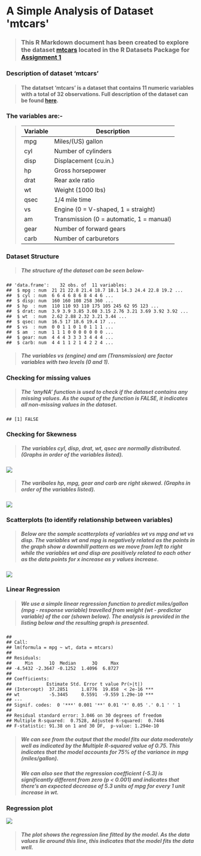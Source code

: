 # A Simple Analysis of Dataset 'mtcars'

> ### This R Markdown document has been created to explore the dataset [mtcars](https://stat.ethz.ch/R-manual/R-devel/library/datasets/html/00Index.html) located in the R Datasets Package for [Assignment 1](https://stat545.stat.ubc.ca/evaluation/hw01/hw01/)

### **Description of dataset ‘mtcars’**

> #### The datatset **‘mtcars’** is a dataset that contains 11 numeric variables with a total of 32 observations. Full description of the dataset can be found [here](https://stat.ethz.ch/R-manual/R-devel/library/datasets/html/mtcars.html).

### **The variables are:-**

> <table>
> <thead>
> <tr class="header">
> <th>Variable</th>
> <th>Description</th>
> </tr>
> </thead>
> <tbody>
> <tr class="odd">
> <td>mpg</td>
> <td>Miles/(US) gallon</td>
> </tr>
> <tr class="even">
> <td>cyl</td>
> <td>Number of cylinders</td>
> </tr>
> <tr class="odd">
> <td>disp</td>
> <td>Displacement (cu.in.)</td>
> </tr>
> <tr class="even">
> <td>hp</td>
> <td>Gross horsepower</td>
> </tr>
> <tr class="odd">
> <td>drat</td>
> <td>Rear axle ratio</td>
> </tr>
> <tr class="even">
> <td>wt</td>
> <td>Weight (1000 lbs)</td>
> </tr>
> <tr class="odd">
> <td>qsec</td>
> <td>1/4 mile time</td>
> </tr>
> <tr class="even">
> <td>vs</td>
> <td>Engine (0 = V-shaped, 1 = straight)</td>
> </tr>
> <tr class="odd">
> <td>am</td>
> <td>Transmission (0 = automatic, 1 = manual)</td>
> </tr>
> <tr class="even">
> <td>gear</td>
> <td>Number of forward gears</td>
> </tr>
> <tr class="odd">
> <td>carb</td>
> <td>Number of carburetors</td>
> </tr>
> </tbody>
> </table>
>
### **Dataset Structure**

> ##### The **structure** of the dataset can be seen below-

    ## 'data.frame':    32 obs. of  11 variables:
    ##  $ mpg : num  21 21 22.8 21.4 18.7 18.1 14.3 24.4 22.8 19.2 ...
    ##  $ cyl : num  6 6 4 6 8 6 8 4 4 6 ...
    ##  $ disp: num  160 160 108 258 360 ...
    ##  $ hp  : num  110 110 93 110 175 105 245 62 95 123 ...
    ##  $ drat: num  3.9 3.9 3.85 3.08 3.15 2.76 3.21 3.69 3.92 3.92 ...
    ##  $ wt  : num  2.62 2.88 2.32 3.21 3.44 ...
    ##  $ qsec: num  16.5 17 18.6 19.4 17 ...
    ##  $ vs  : num  0 0 1 1 0 1 0 1 1 1 ...
    ##  $ am  : num  1 1 1 0 0 0 0 0 0 0 ...
    ##  $ gear: num  4 4 4 3 3 3 3 4 4 4 ...
    ##  $ carb: num  4 4 1 1 2 1 4 2 2 4 ...

> ##### The variables **vs** (engine) and **am** (Transmission) are factor variables with two levels (0 and 1).

### **Checking for missing values**

> ##### The **‘anyNA’** function is used to check if the dataset contains any missing values. As the ouput of the function is **FALSE**, it indicates all non-missing values in the dataset.

    ## [1] FALSE

### **Checking for Skewness**

> ##### The variables **cyl, disp, drat, wt, qsec** are **normally distributed**. (Graphs in order of the variables listed).

![](hw01_dataset_mtcars_md_files/figure-markdown_strict/unnamed-chunk-2-1.png)

> ##### The varibales **hp, mpg, gear** and **carb** are **right skewed**. (Graphs in order of the variables listed).

![](hw01_dataset_mtcars_md_files/figure-markdown_strict/unnamed-chunk-3-1.png)

### **Scatterplots (to identify relationship between variables)**

> ##### Below are the sample scatterplots of variables **wt vs mpg** and **wt vs disp**. The variables **wt** and **mpg** is negatively related as the points in the graph show a downhill pattern as we move from left to right while the variables **wt** and **disp** are positively related to each other as the data points for x increase as y values increase.

![](hw01_dataset_mtcars_md_files/figure-markdown_strict/unnamed-chunk-4-1.png)

### **Linear Regression**

> ##### We use a simple linear regression function to predict miles/gallon (**mpg** - response variable) travelled from weight (**wt** - predictor variable) of the car (shown below). The analysis is provided in the listing below and the resulting graph is presented.

    ## 
    ## Call:
    ## lm(formula = mpg ~ wt, data = mtcars)
    ## 
    ## Residuals:
    ##     Min      1Q  Median      3Q     Max 
    ## -4.5432 -2.3647 -0.1252  1.4096  6.8727 
    ## 
    ## Coefficients:
    ##             Estimate Std. Error t value Pr(>|t|)    
    ## (Intercept)  37.2851     1.8776  19.858  < 2e-16 ***
    ## wt           -5.3445     0.5591  -9.559 1.29e-10 ***
    ## ---
    ## Signif. codes:  0 '***' 0.001 '**' 0.01 '*' 0.05 '.' 0.1 ' ' 1
    ## 
    ## Residual standard error: 3.046 on 30 degrees of freedom
    ## Multiple R-squared:  0.7528, Adjusted R-squared:  0.7446 
    ## F-statistic: 91.38 on 1 and 30 DF,  p-value: 1.294e-10

> ##### We can see from the output that the model fits our data moderately well as indicated by the **Multiple R-squared value** of **0.75**. This indicates that the model accounts for **75%** of the variance in mpg (miles/gallon).
>
> ##### We can also see that the **regression coefficient (-5.3)** is significantly different from zero (p &lt; 0.001) and indicates that there’s an expected decrease of 5.3 units of mpg for every 1 unit increase in wt.

### **Regression plot**

![](hw01_dataset_mtcars_md_files/figure-markdown_strict/unnamed-chunk-6-1.png)

> ##### The plot shows the regression line fitted by the model. As the data values lie around this line, this indicates that the model fits the data well.
